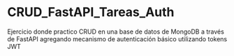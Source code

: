 # CRUD_FastAPI_Tareas_Auth
Ejercicio donde practico CRUD en una base de datos de MongoDB a través de FastAPI agregando mecanismo de autenticación básico utilizando tokens JWT
